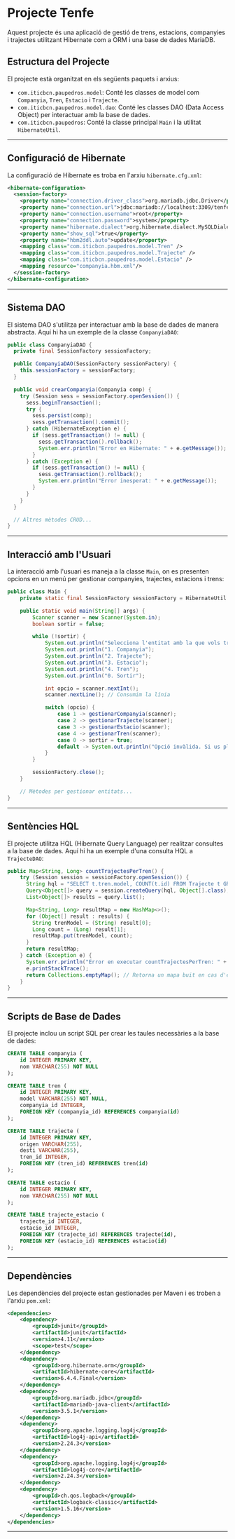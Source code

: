 # Projecte Tenfe

Aquest projecte és una aplicació de gestió de trens, estacions, companyies i trajectes utilitzant Hibernate com a ORM i una base de dades MariaDB.

## Estructura del Projecte

El projecte està organitzat en els següents paquets i arxius:

- `com.iticbcn.paupedros.model`: Conté les classes de model com `Companyia`, `Tren`, `Estacio` i `Trajecte`.
- `com.iticbcn.paupedros.model.dao`: Conté les classes DAO (Data Access Object) per interactuar amb la base de dades.
- `com.iticbcn.paupedros`: Conté la classe principal `Main` i la utilitat `HibernateUtil`.
---
## Configuració de Hibernate

La configuració de Hibernate es troba en l'arxiu `hibernate.cfg.xml`:

```xml
<hibernate-configuration>
  <session-factory>
    <property name="connection.driver_class">org.mariadb.jdbc.Driver</property>
    <property name="connection.url">jdbc:mariadb://localhost:3309/tenfe2</property>
    <property name="connection.username">root</property>
    <property name="connection.password">system</property>
    <property name="hibernate.dialect">org.hibernate.dialect.MySQLDialect</property>
    <property name="show_sql">true</property>
    <property name="hbm2ddl.auto">update</property>
    <mapping class="com.iticbcn.paupedros.model.Tren" />
    <mapping class="com.iticbcn.paupedros.model.Trajecte" />
    <mapping class="com.iticbcn.paupedros.model.Estacio" />
    <mapping resource="companyia.hbm.xml"/>
  </session-factory>
</hibernate-configuration>
```
---
## Sistema DAO

El sistema DAO s'utilitza per interactuar amb la base de dades de manera abstracta. Aquí hi ha un exemple de la classe `CompanyiaDAO`:

```java
public class CompanyiaDAO {
  private final SessionFactory sessionFactory;

  public CompanyiaDAO(SessionFactory sessionFactory) {
    this.sessionFactory = sessionFactory;
  }

  public void crearCompanyia(Companyia comp) {
    try (Session sess = sessionFactory.openSession()) {
      sess.beginTransaction();
      try {
        sess.persist(comp);
        sess.getTransaction().commit();
      } catch (HibernateException e) {
        if (sess.getTransaction() != null) {
          sess.getTransaction().rollback();
          System.err.println("Error en Hibernate: " + e.getMessage());
        }
      } catch (Exception e) {
        if (sess.getTransaction() != null) {
          sess.getTransaction().rollback();
          System.err.println("Error inesperat: " + e.getMessage());
        }
      }
    }
  }

  // Altres mètodes CRUD...
}
```
---
## Interacció amb l'Usuari

La interacció amb l'usuari es maneja a la classe `Main`, on es presenten opcions en un menú per gestionar companyies, trajectes, estacions i trens:

```java
public class Main {
    private static final SessionFactory sessionFactory = HibernateUtil.getSessionFactory();

    public static void main(String[] args) {
        Scanner scanner = new Scanner(System.in);
        boolean sortir = false;

        while (!sortir) {
            System.out.println("Selecciona l'entitat amb la que vols treballar:");
            System.out.println("1. Companyia");
            System.out.println("2. Trajecte");
            System.out.println("3. Estacio");
            System.out.println("4. Tren");
            System.out.println("0. Sortir");

            int opcio = scanner.nextInt();
            scanner.nextLine(); // Consumim la línia

            switch (opcio) {
                case 1 -> gestionarCompanyia(scanner);
                case 2 -> gestionarTrajecte(scanner);
                case 3 -> gestionarEstacio(scanner);
                case 4 -> gestionarTren(scanner);
                case 0 -> sortir = true;
                default -> System.out.println("Opció invàlida. Si us plau, torna a provar.");
            }
        }

        sessionFactory.close();
    }

    // Mètodes per gestionar entitats...
}
```
--- 
## Sentències HQL

El projecte utilitza HQL (Hibernate Query Language) per realitzar consultes a la base de dades. Aquí hi ha un exemple d'una consulta HQL a `TrajecteDAO`:

```java
public Map<String, Long> countTrajectesPerTren() {
    try (Session session = sessionFactory.openSession()) {
      String hql = "SELECT t.tren.model, COUNT(t.id) FROM Trajecte t GROUP BY t.tren.model";
      Query<Object[]> query = session.createQuery(hql, Object[].class);
      List<Object[]> results = query.list();

      Map<String, Long> resultMap = new HashMap<>();
      for (Object[] result : results) {
        String trenModel = (String) result[0];
        Long count = (Long) result[1];
        resultMap.put(trenModel, count);
      }
      return resultMap;
    } catch (Exception e) {
      System.err.println("Error en executar countTrajectesPerTren: " + e.getMessage());
      e.printStackTrace();
      return Collections.emptyMap(); // Retorna un mapa buit en cas d'error
    }
}
```
---
## Scripts de Base de Dades

El projecte inclou un script SQL per crear les taules necessàries a la base de dades:

```sql
CREATE TABLE companyia (
    id INTEGER PRIMARY KEY,
    nom VARCHAR(255) NOT NULL
);

CREATE TABLE tren (
    id INTEGER PRIMARY KEY,
    model VARCHAR(255) NOT NULL,
    companyia_id INTEGER,
    FOREIGN KEY (companyia_id) REFERENCES companyia(id)
);

CREATE TABLE trajecte (
    id INTEGER PRIMARY KEY,
    origen VARCHAR(255),
    desti VARCHAR(255),
    tren_id INTEGER,
    FOREIGN KEY (tren_id) REFERENCES tren(id)
);

CREATE TABLE estacio (
    id INTEGER PRIMARY KEY,
    nom VARCHAR(255) NOT NULL
);

CREATE TABLE trajecte_estacio (
    trajecte_id INTEGER,
    estacio_id INTEGER,
    FOREIGN KEY (trajecte_id) REFERENCES trajecte(id),
    FOREIGN KEY (estacio_id) REFERENCES estacio(id)
);
```
---
## Dependències

Les dependències del projecte estan gestionades per Maven i es troben a l'arxiu `pom.xml`:

```xml
<dependencies>
    <dependency>
        <groupId>junit</groupId>
        <artifactId>junit</artifactId>
        <version>4.11</version>
        <scope>test</scope>
    </dependency>
    <dependency>
        <groupId>org.hibernate.orm</groupId>
        <artifactId>hibernate-core</artifactId>
        <version>6.4.4.Final</version>
    </dependency>
    <dependency>
        <groupId>org.mariadb.jdbc</groupId>
        <artifactId>mariadb-java-client</artifactId>
        <version>3.5.1</version>
    </dependency>
    <dependency>
        <groupId>org.apache.logging.log4j</groupId>
        <artifactId>log4j-api</artifactId>
        <version>2.24.3</version>
    </dependency>
    <dependency>
        <groupId>org.apache.logging.log4j</groupId>
        <artifactId>log4j-core</artifactId>
        <version>2.24.3</version>
    </dependency>
    <dependency>
        <groupId>ch.qos.logback</groupId>
        <artifactId>logback-classic</artifactId>
        <version>1.5.16</version>
    </dependency>
</dependencies>
```
---